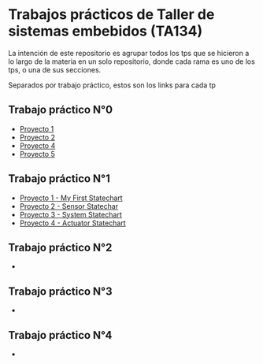 # Trabajos prácticos de Taller de sistemas embebidos (TA134)
La intención de este repositorio es agrupar todos los tps que se hicieron a lo largo de la materia en un solo repositorio, donde cada rama es uno de los tps, o una de sus secciones.

Separados por trabajo práctico, estos son los links para cada tp

## Trabajo práctico N°0
- [Proyecto 1](https://github.com/JuanBiancuzzo/TPs-TDSE/tree/TP0-Proyecto1) 
- [Proyecto 2](https://github.com/JuanBiancuzzo/TPs-TDSE/tree/TP0-Proyecto2)
- [Proyecto 4](https://github.com/JuanBiancuzzo/TPs-TDSE/tree/TP0-Proyecto4)
- [Proyecto 5](https://github.com/JuanBiancuzzo/TPs-TDSE/tree/TP0-Proyecto5)

## Trabajo práctico N°1
- [Proyecto 1 - My First Statechart](https://github.com/JuanBiancuzzo/TPs-TDSE/tree/TP1-Proyecto1-My-First-Statechart)
- [Proyecto 2 - Sensor Statechar](https://github.com/JuanBiancuzzo/TPs-TDSE/tree/TP1-Proyecto2-Sensor-Statechart)
- [Proyecto 3 - System Statechart](https://github.com/JuanBiancuzzo/TPs-TDSE/tree/TP1-Proyecto3-System-Statechart)
- [Proyecto 4 - Actuator Statechart](https://github.com/JuanBiancuzzo/TPs-TDSE/tree/TP1-Proyecto4-Actuator-Statechart)

## Trabajo práctico N°2
- 

## Trabajo práctico N°3
- 

## Trabajo práctico N°4
- 